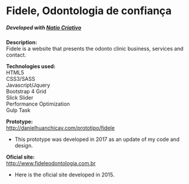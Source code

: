 <h1>Fidele, Odontologia de confiança</h1>
<h5>Developed with <a href="http://www.natiocriativo.com" target="_blank">Natio Criativo</a></h5>

<strong>Description:</strong><br>
Fidele is a website that presents the odonto clinic business, services and contact.

<strong>Technologies used:</strong><br>
HTML5<br>
CSS3/SASS<br>
Javascript/Jquery<br>
Bootstrap 4 Grid<br>
Slick Slider<br>
Performance Optimization<br>
Gulp Task<br>

<strong>Prototype:</strong><br>
http://danielhuanchicay.com/prototipo/fidele
* This prototype was developed in 2017 as an update of my code and design.

<strong>Oficial site:</strong><br>
http://www.fideleodontologia.com.br
* Here is the oficial site developed in 2015.
